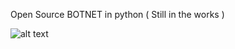 Open Source BOTNET in python ( Still in the works )

![alt text](https://cdn.discordapp.com/attachments/1187363712764485745/1187363773028253776/Screenshot_2023-12-21_065815.png)
